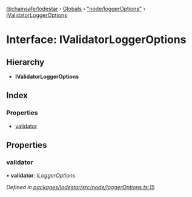 [@chainsafe/lodestar](../README.md) › [Globals](../globals.md) › ["node/loggerOptions"](../modules/_node_loggeroptions_.md) › [IValidatorLoggerOptions](_node_loggeroptions_.ivalidatorloggeroptions.md)

# Interface: IValidatorLoggerOptions

## Hierarchy

* **IValidatorLoggerOptions**

## Index

### Properties

* [validator](_node_loggeroptions_.ivalidatorloggeroptions.md#validator)

## Properties

###  validator

• **validator**: *ILoggerOptions*

*Defined in [packages/lodestar/src/node/loggerOptions.ts:15](https://github.com/ChainSafe/lodestar/blob/6d8273318/packages/lodestar/src/node/loggerOptions.ts#L15)*
